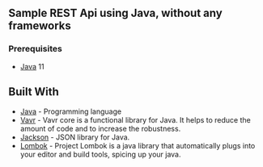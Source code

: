 ## Sample REST Api using Java, without any frameworks

### Prerequisites

* [Java](https://www.java.com/) 11

## Built With

* [Java](https://www.java.com/) - Programming language
* [Vavr](http://www.vavr.io/) -  Vavr core is a functional library for Java. It helps to reduce the amount of code and to increase the robustness.
* [Jackson](https://github.com/FasterXML/jackson) - JSON library for Java.
* [Lombok](https://projectlombok.org/) - Project Lombok is a java library that automatically plugs into your editor and build tools, spicing up your java.